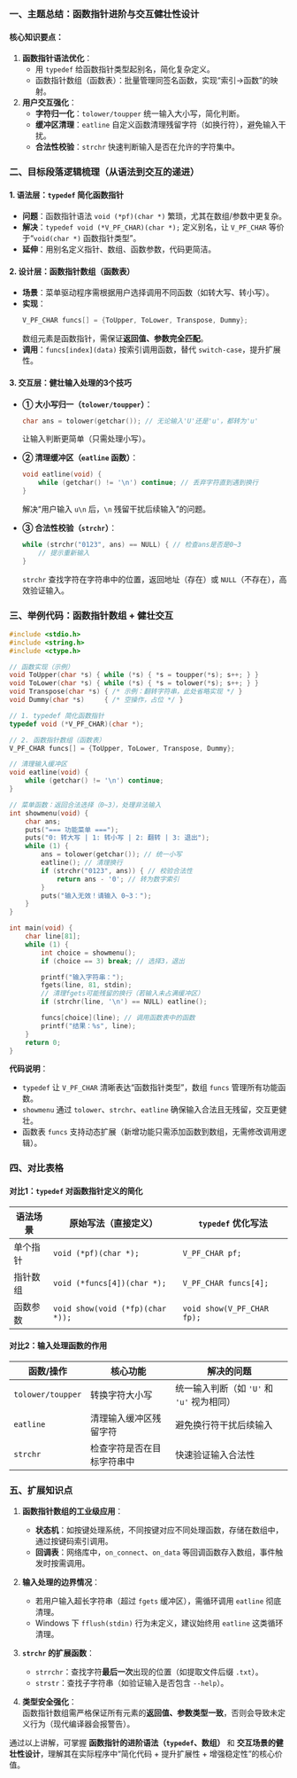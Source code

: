 ### 一、主题总结：函数指针进阶与交互健壮性设计  
#### 核心知识要点：  
1. **函数指针语法优化**：  
   - 用 `typedef` 给函数指针类型起别名，简化复杂定义。  
   - 函数指针数组（函数表）：批量管理同签名函数，实现“索引→函数”的映射。  
2. **用户交互强化**：  
   - **字符归一化**：`tolower/toupper` 统一输入大小写，简化判断。  
   - **缓冲区清理**：`eatline` 自定义函数清理残留字符（如换行符），避免输入干扰。  
   - **合法性校验**：`strchr` 快速判断输入是否在允许的字符集中。  


### 二、目标段落逻辑梳理（从语法到交互的递进）  
#### 1. 语法层：`typedef` 简化函数指针  
- **问题**：函数指针语法 `void (*pf)(char *)` 繁琐，尤其在数组/参数中更复杂。  
- **解决**：`typedef void (*V_PF_CHAR)(char *);` 定义别名，让 `V_PF_CHAR` 等价于“`void(char *)` 函数指针类型”。  
- **延伸**：用别名定义指针、数组、函数参数，代码更简洁。  

#### 2. 设计层：函数指针数组（函数表）  
- **场景**：菜单驱动程序需根据用户选择调用不同函数（如转大写、转小写）。  
- **实现**：  
  ```c  
  V_PF_CHAR funcs[] = {ToUpper, ToLower, Transpose, Dummy};  
  ```  
  数组元素是函数指针，需保证**返回值、参数完全匹配**。  
- **调用**：`funcs[index](data)` 按索引调用函数，替代 `switch-case`，提升扩展性。  

#### 3. 交互层：健壮输入处理的3个技巧  
- **① 大小写归一（`tolower/toupper`）**：  
  ```c  
  char ans = tolower(getchar()); // 无论输入'U'还是'u'，都转为'u'  
  ```  
  让输入判断更简单（只需处理小写）。  

- **② 清理缓冲区（`eatline` 函数）**：  
  ```c  
  void eatline(void) {  
      while (getchar() != '\n') continue; // 丢弃字符直到遇到换行  
  }  
  ```  
  解决“用户输入 `u\n` 后，`\n` 残留干扰后续输入”的问题。  

- **③ 合法性校验（`strchr`）**：  
  ```c  
  while (strchr("0123", ans) == NULL) { // 检查ans是否是0~3  
      // 提示重新输入  
  }  
  ```  
  `strchr` 查找字符在字符串中的位置，返回地址（存在）或 `NULL`（不存在），高效验证输入。  


### 三、举例代码：函数指针数组 + 健壮交互  
```c  
#include <stdio.h>  
#include <string.h>  
#include <ctype.h>  

// 函数实现（示例）  
void ToUpper(char *s) { while (*s) { *s = toupper(*s); s++; } }  
void ToLower(char *s) { while (*s) { *s = tolower(*s); s++; } }  
void Transpose(char *s) { /* 示例：翻转字符串，此处省略实现 */ }  
void Dummy(char *s)     { /* 空操作，占位 */ }  

// 1. typedef 简化函数指针  
typedef void (*V_PF_CHAR)(char *);  

// 2. 函数指针数组（函数表）  
V_PF_CHAR funcs[] = {ToUpper, ToLower, Transpose, Dummy};  

// 清理输入缓冲区  
void eatline(void) {  
    while (getchar() != '\n') continue;  
}  

// 菜单函数：返回合法选择（0~3），处理非法输入  
int showmenu(void) {  
    char ans;  
    puts("=== 功能菜单 ===");  
    puts("0: 转大写 | 1: 转小写 | 2: 翻转 | 3: 退出");  
    while (1) {  
        ans = tolower(getchar()); // 统一小写  
        eatline(); // 清理换行  
        if (strchr("0123", ans)) { // 校验合法性  
            return ans - '0'; // 转为数字索引  
        }  
        puts("输入无效！请输入 0~3：");  
    }  
}  

int main(void) {  
    char line[81];  
    while (1) {  
        int choice = showmenu();  
        if (choice == 3) break; // 选择3，退出  

        printf("输入字符串：");  
        fgets(line, 81, stdin);  
        // 清理fgets可能残留的换行（若输入未占满缓冲区）  
        if (strchr(line, '\n') == NULL) eatline();  

        funcs[choice](line); // 调用函数表中的函数  
        printf("结果：%s", line);  
    }  
    return 0;  
}  
```  
**代码说明**：  
- `typedef` 让 `V_PF_CHAR` 清晰表达“函数指针类型”，数组 `funcs` 管理所有功能函数。  
- `showmenu` 通过 `tolower`、`strchr`、`eatline` 确保输入合法且无残留，交互更健壮。  
- 函数表 `funcs` 支持动态扩展（新增功能只需添加函数到数组，无需修改调用逻辑）。  


### 四、对比表格  
#### 对比1：`typedef` 对函数指针定义的简化  
| 语法场景          | 原始写法（直接定义）               | `typedef` 优化写法               |  
|-------------------|------------------------------------|----------------------------------|  
| 单个指针          | `void (*pf)(char *);`              | `V_PF_CHAR pf;`                  |  
| 指针数组          | `void (*funcs[4])(char *);`        | `V_PF_CHAR funcs[4];`            |  
| 函数参数          | `void show(void (*fp)(char *));`   | `void show(V_PF_CHAR fp);`       |  


#### 对比2：输入处理函数的作用  
| 函数/操作       | 核心功能                     | 解决的问题                  |  
|-----------------|------------------------------|-----------------------------|  
| `tolower/toupper` | 转换字符大小写               | 统一输入判断（如 `'U'` 和 `'u'` 视为相同） |  
| `eatline`        | 清理输入缓冲区残留字符       | 避免换行符干扰后续输入      |  
| `strchr`         | 检查字符是否在目标字符串中   | 快速验证输入合法性          |  


### 五、扩展知识点  
1. **函数指针数组的工业级应用**：  
   - **状态机**：如按键处理系统，不同按键对应不同处理函数，存储在数组中，通过按键码索引调用。  
   - **回调表**：网络库中，`on_connect`、`on_data` 等回调函数存入数组，事件触发时按需调用。  

2. **输入处理的边界情况**：  
   - 若用户输入超长字符串（超过 `fgets` 缓冲区），需循环调用 `eatline` 彻底清理。  
   - Windows 下 `fflush(stdin)` 行为未定义，建议始终用 `eatline` 这类循环清理。  

3. **`strchr` 的扩展函数**：  
   - `strrchr`：查找字符**最后一次**出现的位置（如提取文件后缀 `.txt`）。  
   - `strstr`：查找子字符串（如验证输入是否包含 `--help`）。  

4. **类型安全强化**：  
   函数指针数组需严格保证所有元素的**返回值、参数类型一致**，否则会导致未定义行为（现代编译器会报警告）。  


通过以上讲解，可掌握 **函数指针的进阶语法（`typedef`、数组）** 和 **交互场景的健壮性设计**，理解其在实际程序中“简化代码 + 提升扩展性 + 增强稳定性”的核心价值。